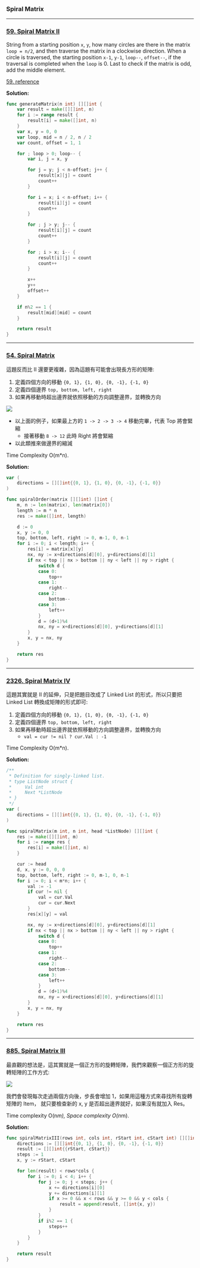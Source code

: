 ### Spiral Matrix

---

### [59. Spiral Matrix II]

String from a starting position `x`, `y`, how many circles are there in the matrix `loop = n/2`,
and then traverse the matrix in a clockwise direction. When a circle is traversed, the starting position `x-1`, `y-1`, `loop--`, `offset--`, 
if the traversal is completed when the `loop` is 0. Last to check if the matrix is odd, add the middle element.

[59. reference]

**Solution:**
```go
func generateMatrix(n int) [][]int {
	var result = make([][]int, n)
	for i := range result {
		result[i] = make([]int, n)
	}
	var x, y = 0, 0
	var loop, mid = n / 2, n / 2
	var count, offset = 1, 1

	for ; loop > 0; loop-- {
		var i, j = x, y

		for j = y; j < n-offset; j++ {
			result[x][j] = count
			count++
		}

		for i = x; i < n-offset; i++ {
			result[i][j] = count
			count++
		}

		for ; j > y; j-- {
			result[i][j] = count
			count++
		}

		for ; i > x; i-- {
			result[i][j] = count
			count++
		}

		x++
		y++
		offset++
	}

	if n%2 == 1 {
		result[mid][mid] = count
	}

	return result
}
```

[59. Spiral Matrix II]: https://leetcode.com/problems/spiral-matrix-ii/description/
[59. reference]: https://github.com/youngyangyang04/leetcode-master/blob/master/problems/0059.%E8%9E%BA%E6%97%8B%E7%9F%A9%E9%98%B5II.md

---

### [54. Spiral Matrix]

這題反而比 II 還要更複雜，因為這題有可能會出現長方形的矩陣:
1.	定義四個方向的移動 `{0, 1}, {1, 0}, {0, -1}, {-1, 0}`
2.	定義四個邊界 `top, bottom, left, right`
3.	如果再移動時超出邊界就依照移動的方向調整邊界，並轉換方向

![](/_image/Spiral_Matrix/1.jpg)

-	以上面的例子，如果最上方的 `1 -> 2 -> 3 -> 4` 移動完畢，代表 Top 將會緊縮
	-	接著移動 `8 -> 12` 此時 Right 將會緊縮
-	以此類推來做邊界的縮減

Time Complexity O(m*n).

**Solution:**
```go
var (
	directions = [][]int{{0, 1}, {1, 0}, {0, -1}, {-1, 0}}
)

func spiralOrder(matrix [][]int) []int {
	m, n := len(matrix), len(matrix[0])
	length := m * n
	res := make([]int, length)

	d := 0
	x, y := 0, 0
    top, bottom, left, right := 0, m-1, 0, n-1
	for i := 0; i < length; i++ {
        res[i] = matrix[x][y]
		nx, ny := x+directions[d][0], y+directions[d][1]
        if nx < top || nx > bottom || ny < left || ny > right {
            switch d {
            case 0:
                top++
            case 1:
                right--
            case 2:
                bottom--
            case 3:
                left++
            }
            d = (d+1)%4
            nx, ny = x+directions[d][0], y+directions[d][1]
        }
        x, y = nx, ny
	}

	return res
}
```

[54. Spiral Matrix]: https://leetcode.com/problems/spiral-matrix/

---

### [2326. Spiral Matrix IV]

這題其實就是 II 的延伸，只是把題目改成了 Linked List 的形式，所以只要把 Linked List 轉換成矩陣的形式即可:
1.	定義四個方向的移動 `{0, 1}, {1, 0}, {0, -1}, {-1, 0}`
2.	定義四個邊界 `top, bottom, left, right`
3.	如果再移動時超出邊界就依照移動的方向調整邊界，並轉換方向
	-	`val = cur != nil ? cur.Val : -1`

Time Complexity O(m*n).

**Solution:**
```go
/**
 * Definition for singly-linked list.
 * type ListNode struct {
 *     Val int
 *     Next *ListNode
 * }
 */
var (
	directions = [][]int{{0, 1}, {1, 0}, {0, -1}, {-1, 0}}
)

func spiralMatrix(m int, n int, head *ListNode) [][]int {
    res := make([][]int, m)
    for i := range res {
        res[i] = make([]int, n)
    }

    cur := head
    d, x, y := 0, 0, 0
    top, bottom, left, right := 0, m-1, 0, n-1
    for i := 0; i < m*n; i++ {
        val := -1
        if cur != nil {
            val = cur.Val
            cur = cur.Next
        }
        res[x][y] = val

        nx, ny := x+directions[d][0], y+directions[d][1]
        if nx < top || nx > bottom || ny < left || ny > right {
            switch d {
            case 0:
                top++
            case 1:
                right--
            case 2:
                bottom--
            case 3:
                left++
            }
            d = (d+1)%4
            nx, ny = x+directions[d][0], y+directions[d][1]
        }
        x, y = nx, ny
    }

    return res
}
```

[2326. Spiral Matrix IV]: https://leetcode.com/problems/spiral-matrix-iv/

---

### [885. Spiral Matrix III]

最直觀的想法是，這其實就是一個正方形的旋轉矩陣，我們來觀察一個正方形的旋轉矩陣的工作方式:

![](/_image/Martix/1.png)

我們會發現每次走過兩個方向後，步長會增加 1，如果用這種方式來尋找所有旋轉矩陣的 Item，
就只要檢查新的 x, y 是否超出邊界就好，如果沒有就加入 Res。

Time complexity O(n*m), Space complexity O(n*m).

**Solution:**
```go
func spiralMatrixIII(rows int, cols int, rStart int, cStart int) [][]int {
	directions := [][]int{{0, 1}, {1, 0}, {0, -1}, {-1, 0}}
	result := [][]int{{rStart, cStart}}
	steps := 1
	x, y := rStart, cStart

	for len(result) < rows*cols {
		for i := 0; i < 4; i++ {
			for j := 0; j < steps; j++ {
				x += directions[i][0]
				y += directions[i][1]
				if x >= 0 && x < rows && y >= 0 && y < cols {
					result = append(result, []int{x, y})
				}
			}
			if i%2 == 1 {
				steps++
			}
		}
	}

	return result
}
```

[885. Spiral Matrix III]: https://leetcode.com/problems/spiral-matrix-iii